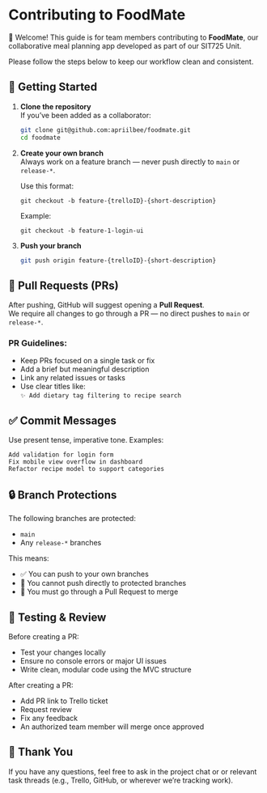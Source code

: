 
# Contributing to FoodMate

👋 Welcome! This guide is for team members contributing to **FoodMate**, our collaborative meal planning app developed as part of our SIT725 Unit. 

Please follow the steps below to keep our workflow clean and consistent.

## 🚀 Getting Started

1. **Clone the repository**  
   If you’ve been added as a collaborator:
   ```bash
   git clone git@github.com:apriilbee/foodmate.git
   cd foodmate
   ```

2. **Create your own branch**  
   Always work on a feature branch — never push directly to `main` or `release-*`.

   Use this format:
   ```
   git checkout -b feature-{trelloID}-{short-description}
   ```

   Example:
   ```
   git checkout -b feature-1-login-ui
   ```

3. **Push your branch**
   ```bash
   git push origin feature-{trelloID}-{short-description}
   ```

## 🔁 Pull Requests (PRs)

After pushing, GitHub will suggest opening a **Pull Request**.  
We require all changes to go through a PR — no direct pushes to `main` or `release-*`.

### PR Guidelines:
- Keep PRs focused on a single task or fix
- Add a brief but meaningful description
- Link any related issues or tasks
- Use clear titles like:  
  `✨ Add dietary tag filtering to recipe search`

## ✅ Commit Messages

Use present tense, imperative tone. Examples:
```
Add validation for login form  
Fix mobile view overflow in dashboard  
Refactor recipe model to support categories  
```


## 🔒 Branch Protections

The following branches are protected:
- `main`
- Any `release-*` branches

This means:
- ✅ You can push to your own branches
- 🚫 You cannot push directly to protected branches
- 🔁 You must go through a Pull Request to merge

## 🧪 Testing & Review

Before creating a PR:
- Test your changes locally
- Ensure no console errors or major UI issues
- Write clean, modular code using the MVC structure


After creating a PR:
- Add PR link to Trello ticket
- Request review
- Fix any feedback
- An authorized team member will merge once approved


## 🙌 Thank You

If you have any questions, feel free to ask in the project chat or or relevant task threads (e.g., Trello, GitHub, or wherever we’re tracking work).